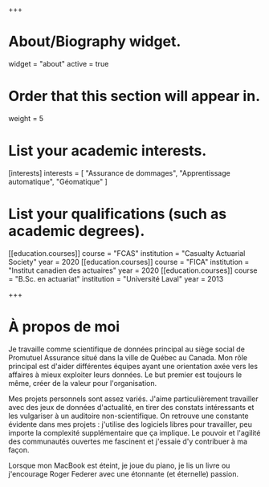 +++
# About/Biography widget.
widget = "about"
active = true

# Order that this section will appear in.
weight = 5

# List your academic interests.
[interests]
  interests = [
    "Assurance de dommages",
    "Apprentissage automatique",
    "Géomatique"
  ]

# List your qualifications (such as academic degrees).
[[education.courses]]
  course = "FCAS"
  institution = "Casualty Actuarial Society"
  year = 2020
[[education.courses]]
  course = "FICA"
  institution = "Institut canadien des actuaires"
  year = 2020
[[education.courses]]
  course = "B.Sc. en actuariat"
  institution = "Université Laval"
  year = 2013
 
+++

# À propos de moi

Je travaille comme scientifique de données principal au siège social de Promutuel Assurance situé dans la ville de Québec au Canada. Mon rôle principal est d'aider différentes équipes ayant une orientation axée vers les affaires à mieux exploiter leurs données. Le but premier est toujours le même, créer de la valeur pour l'organisation.

Mes projets personnels sont assez variés. J'aime particulièrement travailler avec des jeux de données d'actualité, en tirer des constats intéressants et les vulgariser à un auditoire non-scientifique. On retrouve une constante évidente dans mes projets : j'utilise des logiciels libres pour travailler, peu importe la complexité supplémentaire que ça implique. Le pouvoir et l'agilité des communautés ouvertes me fascinent et j'essaie d'y contribuer à ma façon.

Lorsque mon MacBook est éteint, je joue du piano, je lis un livre ou j'encourage Roger Federer avec une étonnante (et éternelle) passion.
